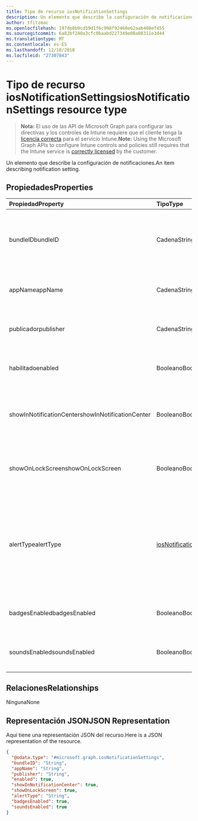 ```yaml
---
title: Tipo de recurso iosNotificationSettings
description: Un elemento que describe la configuración de notificaciones.
author: tfitzmac
ms.openlocfilehash: 197de8b9cd59d1f6c998f92460e62aab480ef455
ms.sourcegitcommit: 6a82bf240a3cfc0baabd227349e08a08311e3d44
ms.translationtype: MT
ms.contentlocale: es-ES
ms.lasthandoff: 12/18/2018
ms.locfileid: "27307843"
---
```

# <a name="iosnotificationsettings-resource-type"></a><span data-ttu-id="0e6d6-103">Tipo de recurso iosNotificationSettings</span><span class="sxs-lookup"><span data-stu-id="0e6d6-103">iosNotificationSettings resource type</span></span>

> <span data-ttu-id="0e6d6-104">**Nota:** El uso de las API de Microsoft Graph para configurar las directivas y los controles de Intune requiere que el cliente tenga la [licencia correcta](https://go.microsoft.com/fwlink/?linkid=839381) para el servicio Intune.</span><span class="sxs-lookup"><span data-stu-id="0e6d6-104">**Note:** Using the Microsoft Graph APIs to configure Intune controls and policies still requires that the Intune service is [correctly licensed](https://go.microsoft.com/fwlink/?linkid=839381) by the customer.</span></span>

<span data-ttu-id="0e6d6-105">Un elemento que describe la configuración de notificaciones.</span><span class="sxs-lookup"><span data-stu-id="0e6d6-105">An item describing notification setting.</span></span>
## <a name="properties"></a><span data-ttu-id="0e6d6-106">Propiedades</span><span class="sxs-lookup"><span data-stu-id="0e6d6-106">Properties</span></span>
|<span data-ttu-id="0e6d6-107">Propiedad</span><span class="sxs-lookup"><span data-stu-id="0e6d6-107">Property</span></span>|<span data-ttu-id="0e6d6-108">Tipo</span><span class="sxs-lookup"><span data-stu-id="0e6d6-108">Type</span></span>|<span data-ttu-id="0e6d6-109">Descripción</span><span class="sxs-lookup"><span data-stu-id="0e6d6-109">Description</span></span>|
|:---|:---|:---|
|<span data-ttu-id="0e6d6-110">bundleID</span><span class="sxs-lookup"><span data-stu-id="0e6d6-110">bundleID</span></span>|<span data-ttu-id="0e6d6-111">Cadena</span><span class="sxs-lookup"><span data-stu-id="0e6d6-111">String</span></span>|<span data-ttu-id="0e6d6-112">Id. de paquete de la aplicación en el que aplicar esa configuración de notificaciones.</span><span class="sxs-lookup"><span data-stu-id="0e6d6-112">Bundle id of app to which to apply these notification settings.</span></span>|
|<span data-ttu-id="0e6d6-113">appName</span><span class="sxs-lookup"><span data-stu-id="0e6d6-113">appName</span></span>|<span data-ttu-id="0e6d6-114">Cadena</span><span class="sxs-lookup"><span data-stu-id="0e6d6-114">String</span></span>|<span data-ttu-id="0e6d6-115">Nombre de la aplicación que se asociará con el bundleID.</span><span class="sxs-lookup"><span data-stu-id="0e6d6-115">Application name to be associated with the bundleID.</span></span>|
|<span data-ttu-id="0e6d6-116">publicador</span><span class="sxs-lookup"><span data-stu-id="0e6d6-116">publisher</span></span>|<span data-ttu-id="0e6d6-117">Cadena</span><span class="sxs-lookup"><span data-stu-id="0e6d6-117">String</span></span>|<span data-ttu-id="0e6d6-118">Publicador que se asociará con el bundleID.</span><span class="sxs-lookup"><span data-stu-id="0e6d6-118">Publisher to be associated with the bundleID.</span></span>|
|<span data-ttu-id="0e6d6-119">habilitado</span><span class="sxs-lookup"><span data-stu-id="0e6d6-119">enabled</span></span>|<span data-ttu-id="0e6d6-120">Booleano</span><span class="sxs-lookup"><span data-stu-id="0e6d6-120">Boolean</span></span>|<span data-ttu-id="0e6d6-121">Indica si se permiten las notificaciones para esta aplicación.</span><span class="sxs-lookup"><span data-stu-id="0e6d6-121">Indicates whether notifications are allowed for this app.</span></span>|
|<span data-ttu-id="0e6d6-122">showInNotificationCenter</span><span class="sxs-lookup"><span data-stu-id="0e6d6-122">showInNotificationCenter</span></span>|<span data-ttu-id="0e6d6-123">Booleano</span><span class="sxs-lookup"><span data-stu-id="0e6d6-123">Boolean</span></span>|<span data-ttu-id="0e6d6-124">Indica si se pueden mostrar notificaciones en el centro de notificaciones.</span><span class="sxs-lookup"><span data-stu-id="0e6d6-124">Indicates whether notifications can be shown in notification center.</span></span>|
|<span data-ttu-id="0e6d6-125">showOnLockScreen</span><span class="sxs-lookup"><span data-stu-id="0e6d6-125">showOnLockScreen</span></span>|<span data-ttu-id="0e6d6-126">Booleano</span><span class="sxs-lookup"><span data-stu-id="0e6d6-126">Boolean</span></span>|<span data-ttu-id="0e6d6-127">Indica si se pueden mostrar notificaciones en la pantalla de bloqueo.</span><span class="sxs-lookup"><span data-stu-id="0e6d6-127">Indicates whether notifications can be shown on the lock screen.</span></span>|
|<span data-ttu-id="0e6d6-128">alertType</span><span class="sxs-lookup"><span data-stu-id="0e6d6-128">alertType</span></span>|[<span data-ttu-id="0e6d6-129">iosNotificationAlertType</span><span class="sxs-lookup"><span data-stu-id="0e6d6-129">iosNotificationAlertType</span></span>](../resources/intune-deviceconfig-iosnotificationalerttype.md)|<span data-ttu-id="0e6d6-130">Indica el tipo de alerta para las notificaciones de esta aplicación.</span><span class="sxs-lookup"><span data-stu-id="0e6d6-130">Indicates the type of alert for notifications for this app.</span></span> <span data-ttu-id="0e6d6-131">Los valores posibles son: `deviceDefault`, `banner`, `modal` y `none`.</span><span class="sxs-lookup"><span data-stu-id="0e6d6-131">Possible values are: `deviceDefault`, `banner`, `modal`, `none`.</span></span>|
|<span data-ttu-id="0e6d6-132">badgesEnabled</span><span class="sxs-lookup"><span data-stu-id="0e6d6-132">badgesEnabled</span></span>|<span data-ttu-id="0e6d6-133">Booleano</span><span class="sxs-lookup"><span data-stu-id="0e6d6-133">Boolean</span></span>|<span data-ttu-id="0e6d6-134">Indica si se permiten los distintivos para esta aplicación.</span><span class="sxs-lookup"><span data-stu-id="0e6d6-134">Indicates whether badges are allowed for this app.</span></span>|
|<span data-ttu-id="0e6d6-135">soundsEnabled</span><span class="sxs-lookup"><span data-stu-id="0e6d6-135">soundsEnabled</span></span>|<span data-ttu-id="0e6d6-136">Booleano</span><span class="sxs-lookup"><span data-stu-id="0e6d6-136">Boolean</span></span>|<span data-ttu-id="0e6d6-137">Indica si se permiten los sonidos para esta aplicación.</span><span class="sxs-lookup"><span data-stu-id="0e6d6-137">Indicates whether sounds are allowed for this app.</span></span>|

## <a name="relationships"></a><span data-ttu-id="0e6d6-138">Relaciones</span><span class="sxs-lookup"><span data-stu-id="0e6d6-138">Relationships</span></span>
<span data-ttu-id="0e6d6-139">Ninguna</span><span class="sxs-lookup"><span data-stu-id="0e6d6-139">None</span></span>
## <a name="json-representation"></a><span data-ttu-id="0e6d6-140">Representación JSON</span><span class="sxs-lookup"><span data-stu-id="0e6d6-140">JSON Representation</span></span>
<span data-ttu-id="0e6d6-141">Aquí tiene una representación JSON del recurso.</span><span class="sxs-lookup"><span data-stu-id="0e6d6-141">Here is a JSON representation of the resource.</span></span>
<!-- {
  "blockType": "resource",
  "@odata.type": "microsoft.graph.iosNotificationSettings"
}
-->
``` json
{
  "@odata.type": "#microsoft.graph.iosNotificationSettings",
  "bundleID": "String",
  "appName": "String",
  "publisher": "String",
  "enabled": true,
  "showInNotificationCenter": true,
  "showOnLockScreen": true,
  "alertType": "String",
  "badgesEnabled": true,
  "soundsEnabled": true
}
```



